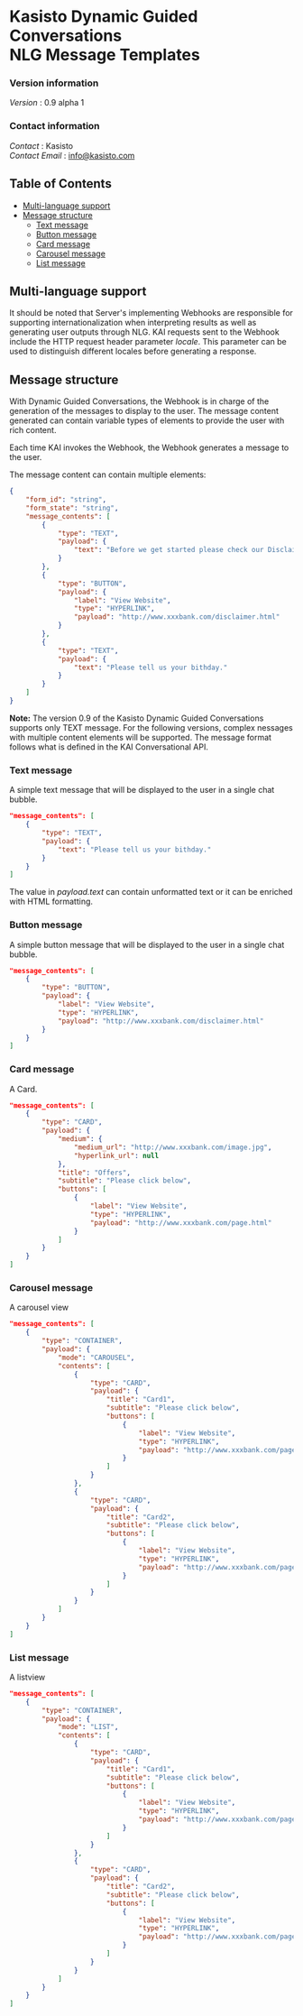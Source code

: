 # Kasisto Dynamic Guided Conversations<br>NLG Message Templates

### Version information
*Version* : 0.9 alpha 1


### Contact information
*Contact* : Kasisto  
*Contact Email* : info@kasisto.com

## Table of Contents
- [Multi-language support](#multi-language-support)
- [Message structure](#message-structure)
    + [Text message](#text-message)
    + [Button message](#button-message)
    + [Card message](#card-message)
    + [Carousel message](#carousel-message)
    + [List message](#list-message)

## Multi-language support

It should be noted that Server's implementing Webhooks are responsible for supporting internationalization when interpreting results as well as generating user outputs through NLG. KAI requests sent to the Webhook include the HTTP request header parameter *locale*. This parameter can be used to distinguish different locales before generating a response.

## Message structure 

With Dynamic Guided Conversations, the Webhook is in charge of the generation of the messages to display to the user. The message content generated can contain variable types of elements to provide the user with rich content.

Each time KAI invokes the Webhook, the Webhook generates a message to the user.

The message content can contain multiple elements:

```json
{
    "form_id": "string",
    "form_state": "string",
    "message_contents": [
        {
            "type": "TEXT",
            "payload": {
                "text": "Before we get started please check our Disclaimer."
            }
        },
        {
            "type": "BUTTON",
            "payload": {
                "label": "View Website",
                "type": "HYPERLINK",
                "payload": "http://www.xxxbank.com/disclaimer.html"
            }
        },
        {
            "type": "TEXT",
            "payload": {
                "text": "Please tell us your bithday."
            }
        }
    ]
}
```

**Note:**
The version 0.9 of the Kasisto Dynamic Guided Conversations supports only TEXT message. 
For the following versions, complex nessages with multiple content elements will be supported. The message format follows what is defined in the KAI Conversational API. 

### Text message

A simple text message that will be displayed to the user in a single chat bubble.

```json
"message_contents": [
    {
        "type": "TEXT",
        "payload": {
            "text": "Please tell us your bithday."
        }
    }
]
```

The value in *payload.text* can contain unformatted text or it can be enriched with HTML formatting.  

### Button message

A simple button message that will be displayed to the user in a single chat bubble.

```json
"message_contents": [
    {
        "type": "BUTTON",
        "payload": {
            "label": "View Website",
            "type": "HYPERLINK",
            "payload": "http://www.xxxbank.com/disclaimer.html"
        }
    }
]
```

### Card message

A Card.

```json
"message_contents": [
    {
        "type": "CARD",
        "payload": {
            "medium": {
                "medium_url": "http://www.xxxbank.com/image.jpg",
                "hyperlink_url": null
            },
            "title": "Offers",
            "subtitle": "Please click below",
            "buttons": [
                {
                    "label": "View Website",
                    "type": "HYPERLINK",
                    "payload": "http://www.xxxbank.com/page.html"
                }
            ]
        }
    }
]
```

### Carousel message

A carousel view

```json
"message_contents": [
    {
        "type": "CONTAINER",
        "payload": {
            "mode": "CAROUSEL",
            "contents": [
                {
                    "type": "CARD",
                    "payload": {
                        "title": "Card1",
                        "subtitle": "Please click below",
                        "buttons": [
                            {
                                "label": "View Website",
                                "type": "HYPERLINK",
                                "payload": "http://www.xxxbank.com/page1.html"
                            }
                        ]
                    }
                },
                {
                    "type": "CARD",
                    "payload": {
                        "title": "Card2",
                        "subtitle": "Please click below",
                        "buttons": [
                            {
                                "label": "View Website",
                                "type": "HYPERLINK",
                                "payload": "http://www.xxxbank.com/page2.html"
                            }
                        ]
                    }
                }
            ]
        }
    }
]
```

### List message

A listview

```json
"message_contents": [
    {
        "type": "CONTAINER",
        "payload": {
            "mode": "LIST",
            "contents": [
                {
                    "type": "CARD",
                    "payload": {
                        "title": "Card1",
                        "subtitle": "Please click below",
                        "buttons": [
                            {
                                "label": "View Website",
                                "type": "HYPERLINK",
                                "payload": "http://www.xxxbank.com/page1.html"
                            }
                        ]
                    }
                },
                {
                    "type": "CARD",
                    "payload": {
                        "title": "Card2",
                        "subtitle": "Please click below",
                        "buttons": [
                            {
                                "label": "View Website",
                                "type": "HYPERLINK",
                                "payload": "http://www.xxxbank.com/page2.html"
                            }
                        ]
                    }
                }
            ]
        }
    }
]
```


